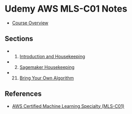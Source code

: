 # Udemy AWS MLS-C01 Notes

- [Course Overview](./overview.md)

## Sections

- 1. [Introduction and Housekeeping](./01_introduction_and_housekeeping.md)
- 2. [Sagemaker Housekeeping](./02_sagemaker_housekeeping.md)
- 21. [Bring Your Own Algorithm](./21_bringing_your_own_algorithm.md)

## References

- [AWS Certified Machine Learning Specialty (MLS-C01)](https://www.udemy.com/course/aws-machine-learning-a-complete-guide-with-python/)

